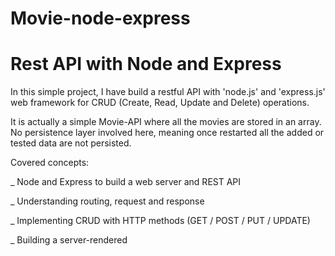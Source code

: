 # Movie-node-express


# Rest API with Node and Express

In this simple project, I have build a restful API with 'node.js' and 'express.js' web framework for CRUD (Create, Read, Update and Delete) operations.

It is actually a simple Movie-API where all the movies are stored in an array. No persistence layer involved here, meaning once restarted all the added or tested data are not persisted.


Covered concepts:

_ Node and Express to build a web server and REST API

_ Understanding routing, request and response

_ Implementing CRUD with HTTP methods (GET / POST / PUT / UPDATE)

_ Building a server-rendered

